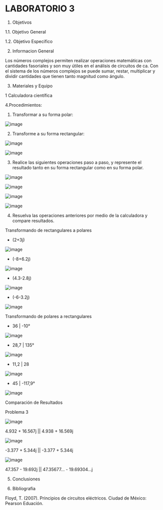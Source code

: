 # LABORATORIO 3

1. Objetivos

1.1. Objetivo General

1.2. Objetivo Especifico

2. Informacion General 

Los números complejos permiten realizar operaciones matemáticas con cantidades fasoriales y son muy útiles en el análisis de circuitos de ca. Con el sistema de los números complejos se puede sumar, restar, multiplicar y dividir cantidades que tienen tanto magnitud como ángulo.

3. Materiales y Equipo

1 Calculadora científica 

4.Procedimientos: 

1. Transformar a su forma polar:
 
![image](https://user-images.githubusercontent.com/94079321/155719284-bc48e860-ec52-4fdc-9110-bc71bcaec9ab.png)

2. Transforme a su forma rectangular:

![image](https://user-images.githubusercontent.com/94079321/155719302-8607029e-21f6-4e67-88da-2520f037eda7.png)

![image](https://user-images.githubusercontent.com/94079321/155736698-8c67af83-4c95-4cdd-8cf0-e3fc60863085.png)

3. Realice las siguientes operaciones paso a paso, y represente el resultado tanto en su forma rectangular como en su forma polar.  

![image](https://user-images.githubusercontent.com/94079321/155719325-6147f394-37c4-4ac3-a932-647f8d4995b2.png)

![image](https://user-images.githubusercontent.com/94079321/155735980-de6b95f0-e10e-4581-98af-8d7ecb72de22.png)

![image](https://user-images.githubusercontent.com/94079321/155736026-812a78e1-7e3d-4b85-a220-60e1285c9137.png)

![image](https://user-images.githubusercontent.com/94079321/155739914-cd431eff-ca16-49d4-916a-70d09a354465.png)

4. Resuelva las operaciones anteriores por medio de la calculadora y compare resultados.

Transformando de rectangulares a polares

- (2+3j)

![image](https://user-images.githubusercontent.com/94079321/155738323-5d5da7c8-6077-45ff-bbf7-5a610a59f3df.png)

- (-8+6.2j)

![image](https://user-images.githubusercontent.com/94079321/155738381-3e0d8f7e-c8b0-4148-b359-41c559ca40f0.png)

- (4.3-2.8j)

![image](https://user-images.githubusercontent.com/94079321/155738420-caee6def-d088-4ccd-915f-7c6295b802f6.png)

- (-6-3.2j)

![image](https://user-images.githubusercontent.com/94079321/155738473-a1b37272-1db9-4f75-b091-a13b088be919.png)


Transformando de polares a rectangulares

- 36 | -10°

![image](https://user-images.githubusercontent.com/94079321/155738628-5832155a-cab7-4e80-8a0e-2c2ae3c3440c.png)

- 28,7 | 135°

![image](https://user-images.githubusercontent.com/94079321/155738666-d78d91a8-44d9-4b01-9d40-3bb1f79fc2e7.png)

-  11,2 | 28

![image](https://user-images.githubusercontent.com/94079321/155738715-955b3f0b-7727-435e-8a8f-55b448b7ee9c.png)

- 45 | -117,9°

![image](https://user-images.githubusercontent.com/94079321/155738742-58a6e6b9-559e-409f-8404-58adb424256c.png)

Comparación de Resultados

Problema 3

![image](https://user-images.githubusercontent.com/94079321/155741111-8fada949-a35f-491f-b314-ea42044af6e1.png)

4.932 + 16.567j || 4.938 + 16.569j

![image](https://user-images.githubusercontent.com/94079321/155741146-54aa9f31-d8d4-4600-831c-1e565c127655.png)

-3.377 + 5.344j || -3.377 + 5.344j

![image](https://user-images.githubusercontent.com/94079321/155741174-6d8641da-6b5d-4970-85dd-480ac92a074c.png)

47.357 - 19.692j || 47.35677... - 19.69304...j

5. Conclusiones

6. Biblíografia

Floyd, T. (2007). Principios de circuitos eléctricos. Ciudad de México: Pearson Eduación.
